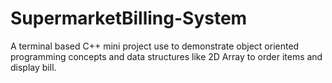 # SupermarketBilling-System
A terminal based C++ mini project use to demonstrate object oriented programming concepts and data structures like 2D Array to order items and display bill. 
